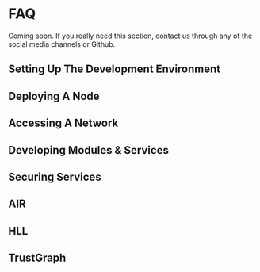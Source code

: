 # FAQ

Coming soon. If you really need this section, contact us through any of the social media channels or Github.

## Setting Up The Development Environment

## Deploying A Node

## Accessing A Network

## Developing Modules & Services

## Securing Services

## AIR

## HLL

## TrustGraph

